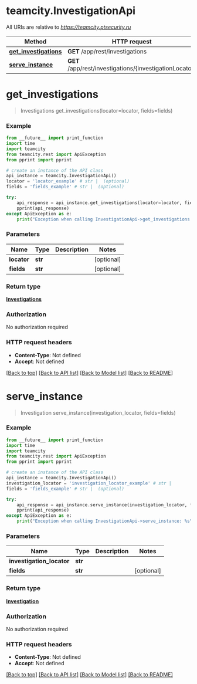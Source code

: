 # teamcity.InvestigationApi

All URIs are relative to *https://teamcity.ptsecurity.ru*

Method | HTTP request | Description
------------- | ------------- | -------------
[**get_investigations**](InvestigationApi.md#get_investigations) | **GET** /app/rest/investigations | 
[**serve_instance**](InvestigationApi.md#serve_instance) | **GET** /app/rest/investigations/{investigationLocator} | 


# **get_investigations**
> Investigations get_investigations(locator=locator, fields=fields)



### Example
```python
from __future__ import print_function
import time
import teamcity
from teamcity.rest import ApiException
from pprint import pprint

# create an instance of the API class
api_instance = teamcity.InvestigationApi()
locator = 'locator_example' # str |  (optional)
fields = 'fields_example' # str |  (optional)

try:
    api_response = api_instance.get_investigations(locator=locator, fields=fields)
    pprint(api_response)
except ApiException as e:
    print("Exception when calling InvestigationApi->get_investigations: %s\n" % e)
```

### Parameters

Name | Type | Description  | Notes
------------- | ------------- | ------------- | -------------
 **locator** | **str**|  | [optional] 
 **fields** | **str**|  | [optional] 

### Return type

[**Investigations**](Investigations.md)

### Authorization

No authorization required

### HTTP request headers

 - **Content-Type**: Not defined
 - **Accept**: Not defined

[[Back to top]](#) [[Back to API list]](../README.md#documentation-for-api-endpoints) [[Back to Model list]](../README.md#documentation-for-models) [[Back to README]](../README.md)

# **serve_instance**
> Investigation serve_instance(investigation_locator, fields=fields)



### Example
```python
from __future__ import print_function
import time
import teamcity
from teamcity.rest import ApiException
from pprint import pprint

# create an instance of the API class
api_instance = teamcity.InvestigationApi()
investigation_locator = 'investigation_locator_example' # str | 
fields = 'fields_example' # str |  (optional)

try:
    api_response = api_instance.serve_instance(investigation_locator, fields=fields)
    pprint(api_response)
except ApiException as e:
    print("Exception when calling InvestigationApi->serve_instance: %s\n" % e)
```

### Parameters

Name | Type | Description  | Notes
------------- | ------------- | ------------- | -------------
 **investigation_locator** | **str**|  | 
 **fields** | **str**|  | [optional] 

### Return type

[**Investigation**](Investigation.md)

### Authorization

No authorization required

### HTTP request headers

 - **Content-Type**: Not defined
 - **Accept**: Not defined

[[Back to top]](#) [[Back to API list]](../README.md#documentation-for-api-endpoints) [[Back to Model list]](../README.md#documentation-for-models) [[Back to README]](../README.md)

